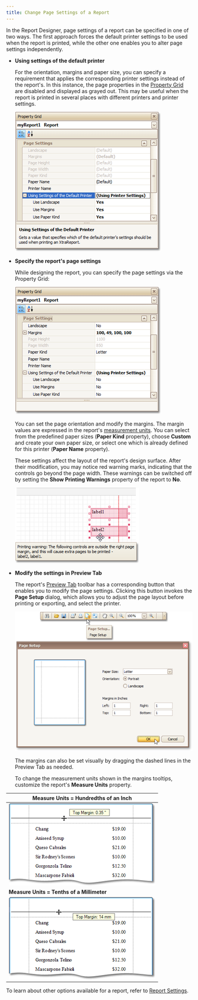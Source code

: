 ```yaml
---
title: Change Page Settings of a Report
---
```

In the Report Designer, page settings of a report can be specified in one of two ways. The first approach forces the default printer settings to be used when the report is printed, while the other one enables you to alter page settings independently.
* **Using settings of the default printer**
	
	For the orientation, margins and paper size, you can specify a requirement that applies the corresponding printer settings instead of the report's. In this instance, the page properties in the [Property Grid](../../../../../../interface-elements-for-desktop/articles/report-designer/report-designer-for-winforms/report-designer-reference/report-designer-ui/property-grid.md) are disabled and displayed as grayed out. This may be useful when the report is printed in several places with different printers and printer settings.
	
	![RD_PageSettings_0](../../../../../images/Img8896.png)
* **Specify the report's page settings**
	
	While designing the report, you can specify the page settings via the Property Grid:
	
	![RD_PageSettings_1](../../../../../images/Img8897.png)
	
	You can set the page orientation and modify the margins. The margin values are expressed in the report's [measurement units](../../../../../../interface-elements-for-desktop/articles/report-designer/report-designer-for-winforms/create-reports/basic-operations/change-measurement-units-of-a-report.md). You can select from the predefined paper sizes (**Paper Kind** property), choose **Custom** and create your own paper size, or select one which is already defined for this printer (**Paper Name** property).
	
	These settings affect the layout of the report's design surface. After their modification, you may notice red warning marks, indicating that the controls go beyond the page width. These warnings can be switched off by setting the **Show Printing Warnings** property of the report to **No**.
	
	![RD_Report_ShowPrintingWarnings](../../../../../images/Img8528.png)
* **Modify the settings in Preview Tab**
	
	The report's [Preview Tab](../../../../../../interface-elements-for-desktop/articles/report-designer/report-designer-for-winforms/report-designer-reference/report-designer-ui/preview-tab.md) toolbar has a corresponding button that enables you to modify the page settings. Clicking this button invokes the **Page Setup** dialog, which allows you to adjust the page layout before printing or exporting, and select the printer.
	
	![RD_PageSettings_1a](../../../../../images/Img8899.png)
	
	The margins can also be set visually by dragging the dashed lines in the Preview Tab as needed.
	
	To change the measurement units shown in the margins tooltips, customize the report's **Measure Units** property.

| **Measure Units = Hundredths of an Inch** |
|---|
| ![RD_PageSettings_2](../../../../../images/Img8898.png) |
| **Measure Units = Tenths of a Millimeter** |
| ![RD_PageSettings_2a](../../../../../images/Img9042.png) |

To learn about other options available for a report, refer to [Report Settings](../../../../../../interface-elements-for-desktop/articles/report-designer/report-designer-for-winforms/report-designer-reference/report-settings.md).